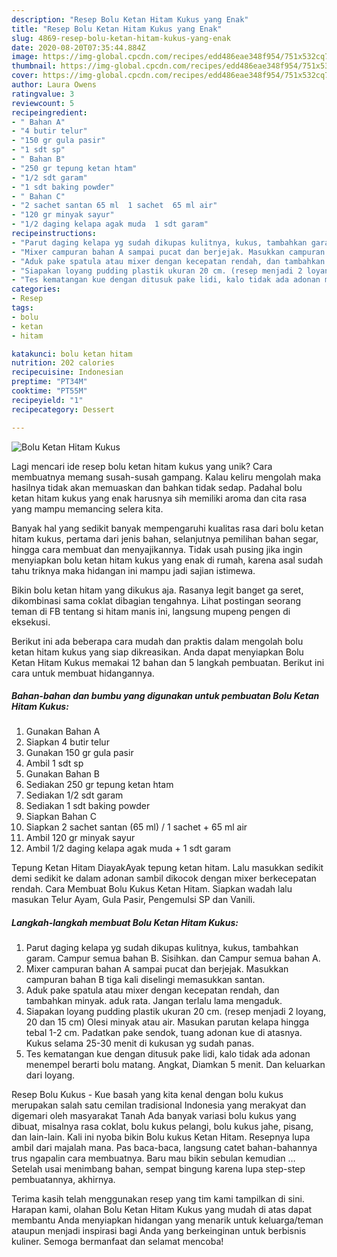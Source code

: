 ```yaml
---
description: "Resep Bolu Ketan Hitam Kukus yang Enak"
title: "Resep Bolu Ketan Hitam Kukus yang Enak"
slug: 4869-resep-bolu-ketan-hitam-kukus-yang-enak
date: 2020-08-20T07:35:44.884Z
image: https://img-global.cpcdn.com/recipes/edd486eae348f954/751x532cq70/bolu-ketan-hitam-kukus-foto-resep-utama.jpg
thumbnail: https://img-global.cpcdn.com/recipes/edd486eae348f954/751x532cq70/bolu-ketan-hitam-kukus-foto-resep-utama.jpg
cover: https://img-global.cpcdn.com/recipes/edd486eae348f954/751x532cq70/bolu-ketan-hitam-kukus-foto-resep-utama.jpg
author: Laura Owens
ratingvalue: 3
reviewcount: 5
recipeingredient:
- " Bahan A"
- "4 butir telur"
- "150 gr gula pasir"
- "1 sdt sp"
- " Bahan B"
- "250 gr tepung ketan htam"
- "1/2 sdt garam"
- "1 sdt baking powder"
- " Bahan C"
- "2 sachet santan 65 ml  1 sachet  65 ml air"
- "120 gr minyak sayur"
- "1/2 daging kelapa agak muda  1 sdt garam"
recipeinstructions:
- "Parut daging kelapa yg sudah dikupas kulitnya, kukus, tambahkan garam. Campur semua bahan B. Sisihkan. dan Campur semua bahan A."
- "Mixer campuran bahan A sampai pucat dan berjejak. Masukkan campuran bahan B tiga kali diselingi memasukkan santan."
- "Aduk pake spatula atau mixer dengan kecepatan rendah, dan tambahkan minyak. aduk rata. Jangan terlalu lama mengaduk."
- "Siapakan loyang pudding plastik ukuran 20 cm. (resep menjadi 2 loyang, 20 dan 15 cm) Olesi minyak atau air. Masukan parutan kelapa hingga tebal 1-2 cm. Padatkan pake sendok, tuang adonan kue di atasnya. Kukus selama 25-30 menit di kukusan yg sudah panas."
- "Tes kematangan kue dengan ditusuk pake lidi, kalo tidak ada adonan menempel berarti bolu matang. Angkat, Diamkan 5 menit. Dan keluarkan dari loyang."
categories:
- Resep
tags:
- bolu
- ketan
- hitam

katakunci: bolu ketan hitam 
nutrition: 202 calories
recipecuisine: Indonesian
preptime: "PT34M"
cooktime: "PT55M"
recipeyield: "1"
recipecategory: Dessert

---
```



![Bolu Ketan Hitam Kukus](https://img-global.cpcdn.com/recipes/edd486eae348f954/751x532cq70/bolu-ketan-hitam-kukus-foto-resep-utama.jpg)

Lagi mencari ide resep bolu ketan hitam kukus yang unik? Cara membuatnya memang susah-susah gampang. Kalau keliru mengolah maka hasilnya tidak akan memuaskan dan bahkan tidak sedap. Padahal bolu ketan hitam kukus yang enak harusnya sih memiliki aroma dan cita rasa yang mampu memancing selera kita.

Banyak hal yang sedikit banyak mempengaruhi kualitas rasa dari bolu ketan hitam kukus, pertama dari jenis bahan, selanjutnya pemilihan bahan segar, hingga cara membuat dan menyajikannya. Tidak usah pusing jika ingin menyiapkan bolu ketan hitam kukus yang enak di rumah, karena asal sudah tahu triknya maka hidangan ini mampu jadi sajian istimewa.

Bikin bolu ketan hitam yang dikukus aja. Rasanya legit banget ga seret, dikombinasi sama coklat dibagian tengahnya. Lihat postingan seorang teman di FB tentang si hitam manis ini, langsung mupeng pengen di eksekusi.


Berikut ini ada beberapa cara mudah dan praktis dalam mengolah bolu ketan hitam kukus yang siap dikreasikan. Anda dapat menyiapkan Bolu Ketan Hitam Kukus memakai 12 bahan dan 5 langkah pembuatan. Berikut ini cara untuk membuat hidangannya.

<!--inarticleads1-->

##### Bahan-bahan dan bumbu yang digunakan untuk pembuatan Bolu Ketan Hitam Kukus:

1. Gunakan  Bahan A
1. Siapkan 4 butir telur
1. Gunakan 150 gr gula pasir
1. Ambil 1 sdt sp
1. Gunakan  Bahan B
1. Sediakan 250 gr tepung ketan htam
1. Sediakan 1/2 sdt garam
1. Sediakan 1 sdt baking powder
1. Siapkan  Bahan C
1. Siapkan 2 sachet santan (65 ml) / 1 sachet + 65 ml air
1. Ambil 120 gr minyak sayur
1. Ambil 1/2 daging kelapa agak muda + 1 sdt garam


Tepung Ketan Hitam DiayakAyak tepung ketan hitam. Lalu masukkan sedikit demi sedikit ke dalam adonan sambil dikocok dengan mixer berkecepatan rendah. Cara Membuat Bolu Kukus Ketan Hitam. Siapkan wadah lalu masukan Telur Ayam, Gula Pasir, Pengemulsi SP dan Vanili. 

<!--inarticleads2-->

##### Langkah-langkah membuat Bolu Ketan Hitam Kukus:

1. Parut daging kelapa yg sudah dikupas kulitnya, kukus, tambahkan garam. Campur semua bahan B. Sisihkan. dan Campur semua bahan A.
1. Mixer campuran bahan A sampai pucat dan berjejak. Masukkan campuran bahan B tiga kali diselingi memasukkan santan.
1. Aduk pake spatula atau mixer dengan kecepatan rendah, dan tambahkan minyak. aduk rata. Jangan terlalu lama mengaduk.
1. Siapakan loyang pudding plastik ukuran 20 cm. (resep menjadi 2 loyang, 20 dan 15 cm) Olesi minyak atau air. Masukan parutan kelapa hingga tebal 1-2 cm. Padatkan pake sendok, tuang adonan kue di atasnya. Kukus selama 25-30 menit di kukusan yg sudah panas.
1. Tes kematangan kue dengan ditusuk pake lidi, kalo tidak ada adonan menempel berarti bolu matang. Angkat, Diamkan 5 menit. Dan keluarkan dari loyang.


Resep Bolu Kukus - Kue basah yang kita kenal dengan bolu kukus merupakan salah satu cemilan tradisional Indonesia yang merakyat dan digemari oleh masyarakat Tanah Ada banyak variasi bolu kukus yang dibuat, misalnya rasa coklat, bolu kukus pelangi, bolu kukus jahe, pisang, dan lain-lain. Kali ini nyoba bikin Bolu kukus Ketan Hitam. Resepnya lupa ambil dari majalah mana. Pas baca-baca, langsung catet bahan-bahannya trus ngapalin cara membuatnya. Baru mau bikin sebulan kemudian … Setelah usai menimbang bahan, sempat bingung karena lupa step-step pembuatannya, akhirnya. 

Terima kasih telah menggunakan resep yang tim kami tampilkan di sini. Harapan kami, olahan Bolu Ketan Hitam Kukus yang mudah di atas dapat membantu Anda menyiapkan hidangan yang menarik untuk keluarga/teman ataupun menjadi inspirasi bagi Anda yang berkeinginan untuk berbisnis kuliner. Semoga bermanfaat dan selamat mencoba!
